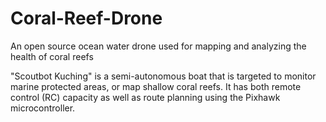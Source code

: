 # Coral-Reef-Drone
An open source ocean water drone used for mapping and analyzing the health of coral reefs

"Scoutbot Kuching" is a semi-autonomous boat that is targeted to monitor marine protected areas, or map shallow coral reefs. It has both remote control (RC) capacity as well as route planning using the Pixhawk microcontroller.
